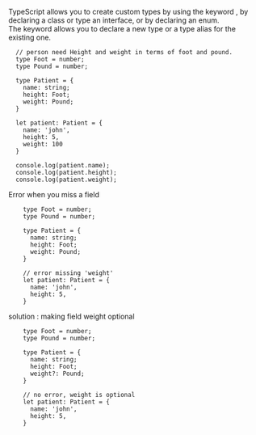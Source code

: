 TypeScript allows you to create custom types by using the keyword , by declaring a class or type an interface, or by declaring an enum.  
The keyword allows you to declare a new type or a type alias for the existing one.  

      // person need Height and weight in terms of foot and pound.
      type Foot = number;
      type Pound = number;

      type Patient = {
        name: string;
        height: Foot;
        weight: Pound;
      }

      let patient: Patient = {
        name: 'john',
        height: 5,
        weight: 100
      }

      console.log(patient.name);
      console.log(patient.height);
      console.log(patient.weight);
      

Error when you miss a field

        type Foot = number;
        type Pound = number;

        type Patient = {
          name: string;
          height: Foot;
          weight: Pound;
        }

        // error missing 'weight'
        let patient: Patient = {
          name: 'john',
          height: 5,
        }


solution : making field weight optional

        type Foot = number;
        type Pound = number;

        type Patient = {
          name: string;
          height: Foot;
          weight?: Pound;
        }

        // no error, weight is optional
        let patient: Patient = {
          name: 'john',
          height: 5,
        }
